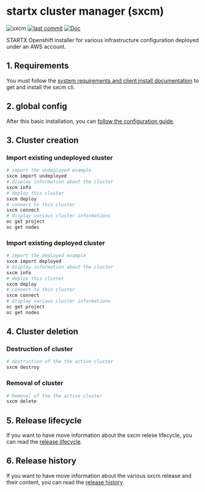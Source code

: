 # startx cluster manager (sxcm)

![sxcm](https://img.shields.io/badge/latest-v0.1.0-blue.svg) [![last commit](https://img.shields.io/github/last-commit/startxfr/sxcm.svg)](https://github.com/startxfr/sxcm) [![Doc](https://readthedocs.org/projects/sxcm/badge)](https://sxcm.readthedocs.io)

STARTX Openshift installer for various infrastructure configuration deployed under an AWS account.

## 1. Requirements

You must follow the [system requirements and client install documentation](1-requirements.md) to get and install the sxcm cli.

## 2. global config

After this basic installation, you can [follow the configuration guide](2-configure.md).

## 3. Cluster creation

### Import existing undeployed cluster

```bash
# import the undeployed example
sxcm import undeployed
# display information about the cluster 
sxcm info
# deploy this cluster
sxcm deploy
# connect to this cluster
sxcm connect
# display various cluster informations
oc get project
oc get nodes
```

### Import existing deployed cluster

```bash
# import the deployed example
sxcm import deployed
# display information about the cluster 
sxcm info
# deploy this cluster
sxcm deploy
# connect to this cluster
sxcm connect
# display various cluster informations
oc get project
oc get nodes
```

## 4. Cluster deletion

### Destruction of cluster

```bash
# destruction of the the active cluster
sxcm destroy
```

### Removal of cluster

```bash
# Removal of the the active cluster
sxcm delete
```

## 5. Release lifecycle

If you want to have move information about the sxcm relese lifecycle, you can read the [release lifecycle](5-release-lifecycle.md).

## 6. Release history

If you want to have move information about the various sxcm release and their content, you can read the [release history](6-release-history.md).
